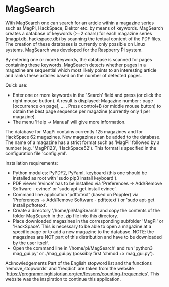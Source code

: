 # MagSearch
With MagSearch one can search for an article within a magazine series such as MagPi, HackSpace, Elektor etc. by means of keywords.
MagSearch creates a database of keywords (>=2 chars) for each magazine series (magpi.db, hackspace.db) by scanning the textual content
of the PDF files. The creation of these databases is currently only possible on Linux systems. MagSearch was developed
for the Raspberry Pi system.  

By entering one or more keywords, the database is scanned for pages containing these keywords. MagSearch
detects whether pages in a magazine are sequential which most likely points to an interesting article and ranks
these articles based on the number of detected pages.

Quick use:
- Enter one or more keywords in the 'Search' field and press <Enter> (or click the right mouse button).
  A result is displayed: Magazine number : page [occurrence on page], ... .
  Press control+B (or middle mouse button) to obtain the best page sequence per magazine (currently only 1 per magazine).
- The menu 'Help -> Manual' will give more information.

The database for MagPi contains currently 125 magazines and for HackSpace 62 magazines. New magazines can be added to
the database. The name of a magazine has a strict format such as 'MagPi' followed by a number (e.g. 'MagPi123', 'HackSpace52').
This format is specified in the configuration file 'config.yml'.

Installation requirements:
  - Python modules: PyPDF2, PyYaml, keyboard (this one should be installed as root with 'sudo pip3 install keyboard').
  - PDF viewer 'evince' has to be installed via 'Preferences -> Add/Remove Software - evince' or 'sudo apt-get install evince'.
  - Command line application 'pdftotext' (based on Poppler) via 'Preferences -> Add/Remove Software - pdftotext') or 'sudo apt-get
    install pdftotext'.
  - Create a directory '/home/pi/MagSearch' and copy the contents of the folder MagSearch in the .zip file into this directory.
  - Place downloaded magazines in the corresponding subfolder 'MagPi' or 'HackSpace'. This is necessary to be able to open a
    magazine at a specific page or to add a new magazine to the database.
    NOTE: the magazines are NOT part of this distribution and have to be downloaded by the user itself.
  - Open the command line in '/home/pi/MagSearch' and run 'python3 mag_gui.py' or ./mag_gui.py (possibly first 'chmod +x mag_gui.py').

Acknowledgements
Part of the English stopword list and the functions 'remove_stopwords' and 'freqdict' are taken from the website
'https://programminghistorian.org/en/lessons/counting-frequencies'. This website was the inspiration to continue this application.

